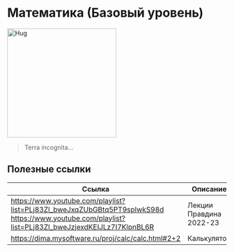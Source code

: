 # Математика (Базовый уровень)

<img alt="Hug" src="https://github.com/maxbarsukov/itmo/blob/master/.docs/hug.gif" height="250">

> Terra incognita...

## Полезные ссылки

| Ссылка | Описание |
| --- | --- |
| https://www.youtube.com/playlist?list=PLj83Zl_bweJxqZUbGBtq5PT9splwkS98d<br>https://www.youtube.com/playlist?list=PLj83Zl_bweJzjexdKEIJLz7I7KlpnBL6R | Лекции Правдина 2022-23 |
| https://dima.mysoftware.ru/proj/calc/calc.html#2+2 | Калькулятор |
